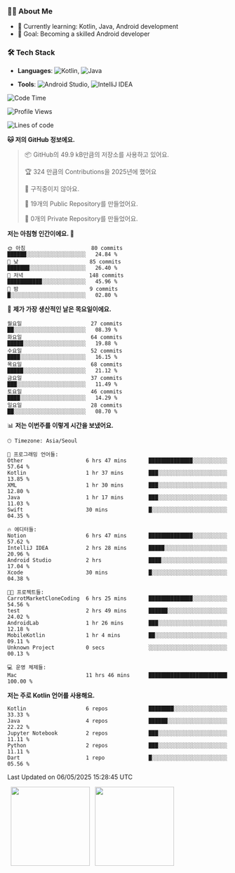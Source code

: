 ### 👨‍💻 About Me
- 🌱 Currently learning: Kotlin, Java, Android development
- 🎯 Goal: Becoming a skilled Android developer

### 🛠 Tech Stack
- **Languages**: ![Kotlin](https://img.shields.io/badge/Kotlin-0095D5?style=flat-square&logo=kotlin&logoColor=white), 
![Java](https://img.shields.io/badge/Java-007396?style=flat-square&logo=coffeescript&logoColor=white)

- **Tools**:
![Android Studio](https://img.shields.io/badge/Android%20Studio-3DDC84?style=flat-square&logo=android-studio&logoColor=white), 
![IntelliJ IDEA](https://img.shields.io/badge/IntelliJ%20IDEA-000000?style=flat-square&logo=intellij-idea&logoColor=white)

<!--START_SECTION:waka-->
![Code Time](http://img.shields.io/badge/Code%20Time-129%20hrs%2013%20mins-blue)

![Profile Views](http://img.shields.io/badge/Profile%20Views-0-blue)

![Lines of code](https://img.shields.io/badge/%EC%A0%80%EB%8A%94%20%EC%97%AC%ED%83%9C%EA%B9%8C%EC%A7%80%20-260.0%20thousand%20%EC%A4%84%EC%9D%98%20%EC%BD%94%EB%93%9C%EB%A5%BC%20%EC%9E%91%EC%84%B1%ED%96%88%EC%96%B4%EC%9A%94.-blue)

**🐱 저의 GitHub 정보에요.** 

> 📦 GitHub의 49.9 kB만큼의 저장소를 사용하고 있어요. 
 > 
> 🏆 324 만큼의 Contributions을 2025년에 했어요
 > 
> 🚫 구직중이지 않아요.
 > 
> 📜 19개의 Public Repository를 만들었어요. 
 > 
> 🔑 0개의 Private Repository를 만들었어요. 
 > 
**저는 아침형 인간이에요. 🐤** 

```text
🌞 아침                     80 commits          ██████░░░░░░░░░░░░░░░░░░░   24.84 % 
🌆 낮　                     85 commits          ███████░░░░░░░░░░░░░░░░░░   26.40 % 
🌃 저녁                     148 commits         ███████████░░░░░░░░░░░░░░   45.96 % 
🌙 밤　                     9 commits           █░░░░░░░░░░░░░░░░░░░░░░░░   02.80 % 
```
📅 **제가 가장 생산적인 날은 목요일이에요.** 

```text
월요일                      27 commits          ██░░░░░░░░░░░░░░░░░░░░░░░   08.39 % 
화요일                      64 commits          █████░░░░░░░░░░░░░░░░░░░░   19.88 % 
수요일                      52 commits          ████░░░░░░░░░░░░░░░░░░░░░   16.15 % 
목요일                      68 commits          █████░░░░░░░░░░░░░░░░░░░░   21.12 % 
금요일                      37 commits          ███░░░░░░░░░░░░░░░░░░░░░░   11.49 % 
토요일                      46 commits          ████░░░░░░░░░░░░░░░░░░░░░   14.29 % 
일요일                      28 commits          ██░░░░░░░░░░░░░░░░░░░░░░░   08.70 % 
```


📊 **저는 이번주를 이렇게 시간을 보냈어요.** 

```text
🕑︎ Timezone: Asia/Seoul

💬 프로그래밍 언어들: 
Other                    6 hrs 47 mins       ██████████████░░░░░░░░░░░   57.64 % 
Kotlin                   1 hr 37 mins        ███░░░░░░░░░░░░░░░░░░░░░░   13.85 % 
XML                      1 hr 30 mins        ███░░░░░░░░░░░░░░░░░░░░░░   12.80 % 
Java                     1 hr 17 mins        ███░░░░░░░░░░░░░░░░░░░░░░   11.03 % 
Swift                    30 mins             █░░░░░░░░░░░░░░░░░░░░░░░░   04.35 % 

🔥 에디터들: 
Notion                   6 hrs 47 mins       ██████████████░░░░░░░░░░░   57.62 % 
IntelliJ IDEA            2 hrs 28 mins       █████░░░░░░░░░░░░░░░░░░░░   20.96 % 
Android Studio           2 hrs               ████░░░░░░░░░░░░░░░░░░░░░   17.04 % 
Xcode                    30 mins             █░░░░░░░░░░░░░░░░░░░░░░░░   04.38 % 

🐱‍💻 프로젝트들: 
CarrotMarketCloneCoding  6 hrs 25 mins       ██████████████░░░░░░░░░░░   54.56 % 
test                     2 hrs 49 mins       ██████░░░░░░░░░░░░░░░░░░░   24.02 % 
AndroidLab               1 hr 26 mins        ███░░░░░░░░░░░░░░░░░░░░░░   12.18 % 
MobileKotlin             1 hr 4 mins         ██░░░░░░░░░░░░░░░░░░░░░░░   09.11 % 
Unknown Project          0 secs              ░░░░░░░░░░░░░░░░░░░░░░░░░   00.13 % 

💻 운영 체제들: 
Mac                      11 hrs 46 mins      █████████████████████████   100.00 % 
```

**저는 주로 Kotlin 언어를 사용해요.** 

```text
Kotlin                   6 repos             ████████░░░░░░░░░░░░░░░░░   33.33 % 
Java                     4 repos             ██████░░░░░░░░░░░░░░░░░░░   22.22 % 
Jupyter Notebook         2 repos             ███░░░░░░░░░░░░░░░░░░░░░░   11.11 % 
Python                   2 repos             ███░░░░░░░░░░░░░░░░░░░░░░   11.11 % 
Dart                     1 repo              █░░░░░░░░░░░░░░░░░░░░░░░░   05.56 % 
```




 Last Updated on 06/05/2025 15:28:45 UTC
<!--END_SECTION:waka-->

<p>
  <img height="180em" src="https://github-readme-stats.vercel.app/api?username=JongHyun070105&show_icons=true&include_all_commits=true&bg_color=0d1117&title_color=ffffff&text_color=c9d1d9&icon_color=79ff97">
  <img height="180em" src="https://github-readme-stats.vercel.app/api/top-langs/?username=JongHyun070105&layout=compact&langs_count=4&bg_color=0d1117&title_color=ffffff&text_color=c9d1d9&hide=php,jupyter%20notebook&hide_repo=EcoStep,mimir,git-session">
</p>
